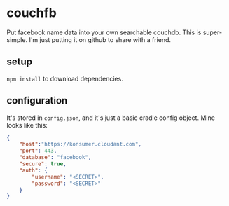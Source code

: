 # couchfb

Put facebook name data into your own searchable couchdb. This is super-simple. I'm just putting it on github to share with a friend.

## setup

`npm install` to download dependencies.

## configuration

It's stored in `config.json`, and it's just a basic cradle config object. Mine looks like this:

```json
{
	"host":"https://konsumer.cloudant.com",
	"port": 443,
	"database": "facebook",
	"secure": true,
	"auth": {
		"username": "<SECRET>",
		"password": "<SECRET>"
	}
}
```